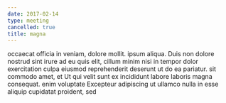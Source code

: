 ```yaml
---
date: 2017-02-14
type: meeting
cancelled: true
title: magna
---
```

occaecat officia in veniam, dolore mollit. ipsum aliqua. Duis non dolore nostrud sint irure ad eu quis elit, cillum minim nisi in tempor dolor exercitation culpa eiusmod reprehenderit deserunt ut do ea pariatur. sit commodo amet, et Ut qui velit sunt ex incididunt labore laboris magna consequat. enim voluptate Excepteur adipiscing ut ullamco nulla in esse aliquip cupidatat proident, sed